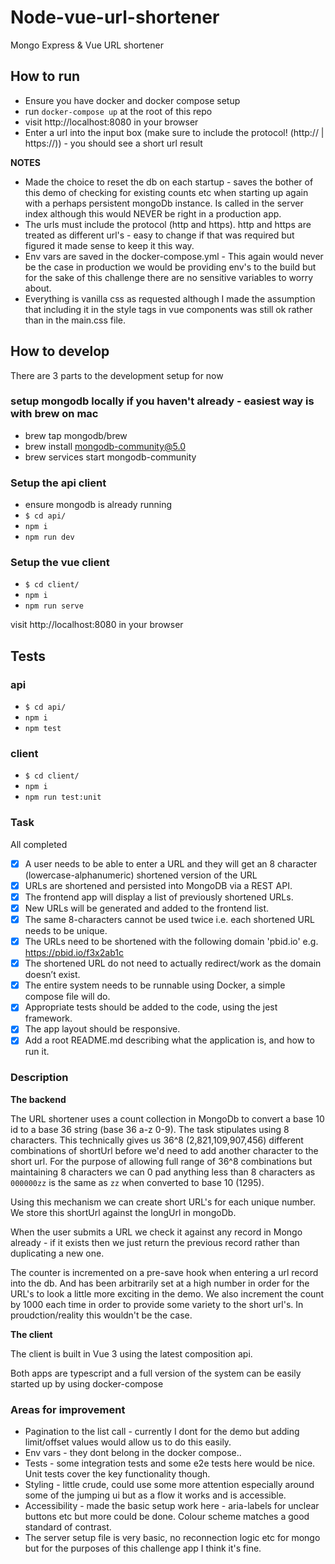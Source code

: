 # Node-vue-url-shortener

Mongo Express &amp; Vue URL shortener

## How to run

- Ensure you have docker and docker compose setup
- run `docker-compose up` at the root of this repo
- visit http://localhost:8080 in your browser
- Enter a url into the input box (make sure to include the protocol! (http:// | https://)) - you should see a short url result

**NOTES**

- Made the choice to reset the db on each startup - saves the bother of this demo of checking for existing counts etc when starting up again with a perhaps persistent mongoDb instance. Is called in the server index although this would NEVER be right in a production app.
- The urls must include the protocol (http and https). http and https are treated as different url's - easy to change if that was required but figured it made sense to keep it this way.
- Env vars are saved in the docker-compose.yml - This again would never be the case in production we would be providing env's to the build but for the sake of this challenge there are no sensitive variables to worry about.
- Everything is vanilla css as requested although I made the assumption that including it in the style tags in vue components was still ok rather than in the main.css file.

## How to develop

There are 3 parts to the development setup for now

### setup mongodb locally if you haven't already - easiest way is with brew on mac

- brew tap mongodb/brew
- brew install mongodb-community@5.0
- brew services start mongodb-community

### Setup the api client

- ensure mongodb is already running
- `$ cd api/`
- `npm i`
- `npm run dev`

### Setup the vue client

- `$ cd client/`
- `npm i`
- `npm run serve`

visit http://localhost:8080 in your browser

## Tests

### api

- `$ cd api/`
- `npm i`
- `npm test`

### client

- `$ cd client/`
- `npm i`
- `npm run test:unit`

### Task

All completed

- [x] A user needs to be able to enter a URL and they will get an 8 character (lowercase-alphanumeric) shortened version of the URL
- [x] URLs are shortened and persisted into MongoDB via a REST API.
- [x] The frontend app will display a list of previously shortened URLs.
- [x] New URLs will be generated and added to the frontend list.
- [x] The same 8-characters cannot be used twice i.e. each shortened URL needs to be unique.
- [x] The URLs need to be shortened with the following domain 'pbid.io' e.g. https://pbid.io/f3x2ab1c
- [x] The shortened URL do not need to actually redirect/work as the domain doesn’t exist.
- [x] The entire system needs to be runnable using Docker, a simple compose file will do.
- [x] Appropriate tests should be added to the code, using the jest framework.
- [x] The app layout should be responsive.
- [x] Add a root README.md describing what the application is, and how to run it.

### Description

**The backend**

The URL shortener uses a count collection in MongoDb to convert a base 10 id to a base 36 string (base 36 a-z 0-9). The task stipulates using 8 characters. This technically gives us 36^8 (2,821,109,907,456) different combinations of shortUrl before we'd need to add another character to the short url. For the purpose of allowing full range of 36^8 combinations but maintaining 8 characters we can 0 pad anything less than 8 characters as `000000zz` is the same as `zz` when converted to base 10 (1295).

Using this mechanism we can create short URL's for each unique number. We store this shortUrl against the longUrl in mongoDb.

When the user submits a URL we check it against any record in Mongo already - if it exists then we just return the previous record rather than duplicating a new one.

The counter is incremented on a pre-save hook when entering a url record into the db. And has been arbitrarily set at a high number in order for the URL's to look a little more exciting in the demo. We also increment the count by 1000 each time in order to provide some variety to the short url's. In proudction/reality this wouldn't be the case.

**The client**

The client is built in Vue 3 using the latest composition api.

Both apps are typescript and a full version of the system can be easily started up by using docker-compose

### Areas for improvement

- Pagination to the list call - currently I dont for the demo but adding limit/offset values would allow us to do this easily.
- Env vars - they dont belong in the docker compose..
- Tests - some integration tests and some e2e tests here would be nice. Unit tests cover the key functionality though.
- Styling - little crude, could use some more attention especially around some of the jumping ui but as a flow it works and is accessible.
- Accessibility - made the basic setup work here - aria-labels for unclear buttons etc but more could be done. Colour scheme matches a good standard of contrast.
- The server setup file is very basic, no reconnection logic etc for mongo but for the purposes of this challenge app I think it's fine.
